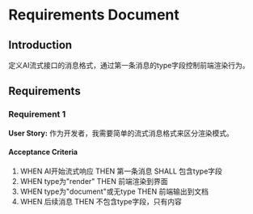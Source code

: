 # Requirements Document

## Introduction

定义AI流式接口的消息格式，通过第一条消息的type字段控制前端渲染行为。

## Requirements

### Requirement 1

**User Story:** 作为开发者，我需要简单的流式消息格式来区分渲染模式。

#### Acceptance Criteria

1. WHEN AI开始流式响应 THEN 第一条消息 SHALL 包含type字段
2. WHEN type为"render" THEN 前端渲染到界面
3. WHEN type为"document"或无type THEN 前端输出到文档
4. WHEN 后续消息 THEN 不包含type字段，只有内容
